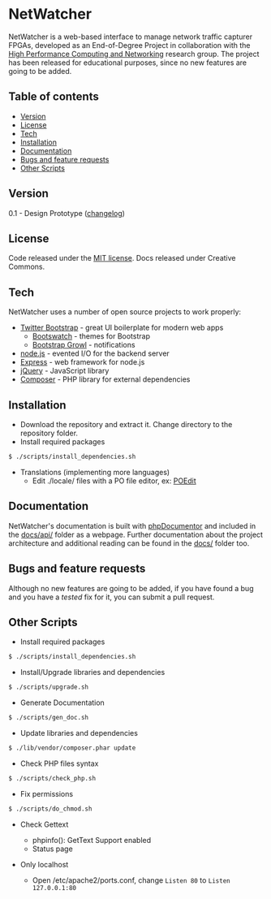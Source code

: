 # NetWatcher

NetWatcher is a web-based interface to manage network traffic capturer FPGAs, developed as an End-of-Degree Project in collaboration with the [High Performance Computing and Networking](http://www.hpcn.es/) research group. The project has been released for educational purposes, since no new features are going to be added.

## Table of contents

- [Version](#version)
- [License](#license)
- [Tech](#tech)
- [Installation](#installation)
- [Documentation](#documentation)
- [Bugs and feature requests](#bugs-and-feature-requests)
- [Other Scripts](#other-scripts)


Version
----
0.1 - Design Prototype ([changelog](changelog.md))


License
----
Code released under the [MIT license](LICENSE). Docs released under Creative Commons.

Tech
----

NetWatcher uses a number of open source projects to work properly:

* [Twitter Bootstrap](http://twitter.github.com/bootstrap/index.html) - great UI boilerplate for modern web apps
    * [Bootswatch](http://bootswatch.com/) - themes for Bootstrap
    * [Bootstrap Growl](https://github.com/ifightcrime/bootstrap-growl) - notifications
* [node.js](http://nodejs.org/) - evented I/O for the backend server
* [Express](http://expressjs.com/) - web framework for node.js
* [jQuery](https://jquery.com) - JavaScript library
* [Composer](https://getcomposer.org) - PHP library for external dependencies

Installation
----
* Download the repository and extract it. Change directory to the repository folder.
* Install required packages
```sh
$ ./scripts/install_dependencies.sh
```

* Translations (implementing more languages)
    * Edit ./locale/ files with a PO file editor, ex: [POEdit](https://poedit.net)

Documentation
----
NetWatcher's documentation is built with [phpDocumentor](https://www.phpdoc.org) and included in the [docs/api/](docs/api/) folder as a webpage. Further documentation about the project architecture and additional reading can be found in the [docs/](docs/) folder too.

Bugs and feature requests
----
Although no new features are going to be added, if you have found a bug and you have a *tested* fix for it, you can submit a pull request.

Other Scripts
----

* Install required packages
```sh
$ ./scripts/install_dependencies.sh
```

* Install/Upgrade libraries and dependencies
```sh
$ ./scripts/upgrade.sh
```

* Generate Documentation
```sh
$ ./scripts/gen_doc.sh
```

* Update libraries and dependencies
```sh
$ ./lib/vendor/composer.phar update
```

* Check PHP files syntax
```sh
$ ./scripts/check_php.sh
```

* Fix permissions
```sh
$ ./scripts/do_chmod.sh
```

* Check Gettext
    * phpinfo(): GetText Support enabled
    * Status page
    
* Only localhost
    * Open /etc/apache2/ports.conf, change `Listen 80` to `Listen 127.0.0.1:80`
